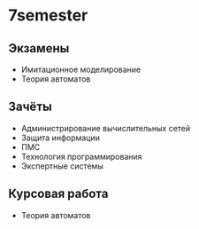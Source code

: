 # 7semester
## Экзамены
- Имитационное моделирование
- Теория автоматов

## Зачёты
- Администрирование вычислительных сетей
- Защита информации
- ПМС
- Технология программирования
- Экспертные системы

## Курсовая работа
- Теория автоматов
